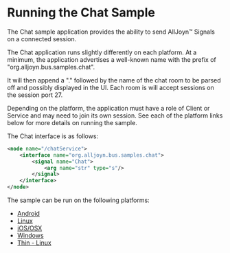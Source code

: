 # Running the Chat Sample

The Chat sample application provides the ability to send AllJoyn&trade; Signals on a connected session.

The Chat application runs slightly differently on each platform. At a minimum, the application advertises a well-known name with the prefix of "org.alljoyn.bus.samples.chat".

It will then append a "." followed by the name of the chat room to be parsed off and possibly displayed in the UI. Each room is will accept sessions on the session port 27.

Depending on the platform, the application must have a role of Client or Service and may need to join its own session.  See each of the platform links below for more details on running the sample. 

The Chat interface is as follows:

```xml
<node name="/chatService">
    <interface name="org.alljoyn.bus.samples.chat">
        <signal name="Chat">
            <arg name="str" type="s"/>
        </signal>
    </interface>
</node>
```

The sample can be run on the following platforms:
* [Android][android]
* [Linux][linux]
* [iOS/OSX][ios_osx]
* [Windows][windows]
* [Thin - Linux][thin_linux]

[android]: /develop/run-sample-apps/chat/android
[linux]: /develop/run-sample-apps/chat/linux
[ios_osx]: /develop/run-sample-apps/chat/ios_osx
[windows]: /develop/run-sample-apps/chat/windows
[thin_linux]: /develop/run-sample-apps/chat/thin_linux

